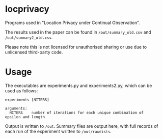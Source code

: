 # locprivacy

Programs used in "Location Privacy under Continual Observation". 

The results used in the paper can be found in `/out/summary_old.csv` and `/out/summary2_old.csv`.

Please note this is not licensed for unauthorised sharing or use due to unlicensed third-party code.

# Usage

The executables are experiments.py and experiments2.py, which can be used as follows:
```
experiments [NITERS]

arguments:
  NITERS    number of iterations for each unique combination of epsilon and length
```

Output is written to `/out`. Summary files are output here, with full records of each run of the experiment written to `/out/rawdists`.

